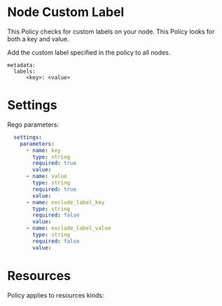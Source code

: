 # Node Custom Label

This Policy checks for custom labels on your node. This Policy looks for both a key and value. 


Add the custom label specified in the policy to all nodes. 
```
metadata: 
  labels: 
      <key>: <value>
```


# Settings

Rego parameters:
```yaml
  settings:
    parameters:
      - name: key
        type: string
        required: true
        value:
      - name: value
        type: string
        required: true
        value:
      - name: exclude_label_key
        type: string
        required: false
        value:
      - name: exclude_label_value
        type: string
        required: false
        value:
```

# Resources
Policy applies to resources kinds:

